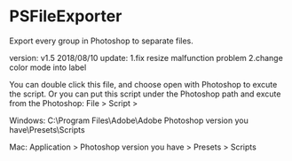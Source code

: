 # PSFileExporter
Export every group in Photoshop to separate files. 

version: v1.5 2018/08/10
update:
1.fix resize malfunction problem
2.change color mode into label

You can double click this file, and choose open with Photoshop to excute the script.
Or you can put this script under the Photoshop path and excute from the Photoshop: File > Script >

Windows:
C:\Program Files\Adobe\Adobe Photoshop version you have\Presets\Scripts

Mac:
Application > Photoshop version you have > Presets > Scripts
